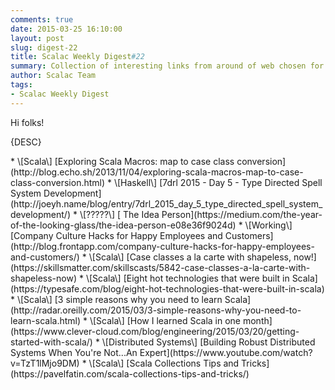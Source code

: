 ```yaml
---
comments: true
date: 2015-03-25 16:10:00
layout: post
slug: digest-22
title: Scalac Weekly Digest#22
summary: Collection of interesting links from around of web chosen for you by Scalac team
author: Scalac Team
tags:
- Scalac Weekly Digest
---
```


Hi folks!

{DESC}

<p id="1"></p>
* \[Scala\] [Exploring Scala Macros: map to case class conversion](http://blog.echo.sh/2013/11/04/exploring-scala-macros-map-to-case-class-conversion.html) 
* \[Haskell\] [7drl 2015 - Day 5 - Type Directed Spell System Development](http://joeyh.name/blog/entry/7drl_2015_day_5_type_directed_spell_system_development/)
* \[?????\] [
The Idea Person](https://medium.com/the-year-of-the-looking-glass/the-idea-person-e08e36f9024d)
* \[Working\] [Company Culture Hacks for Happy Employees and Customers](http://blog.frontapp.com/company-culture-hacks-for-happy-employees-and-customers/)
* \[Scala\] [Case classes a la carte with shapeless, now!](https://skillsmatter.com/skillscasts/5842-case-classes-a-la-carte-with-shapeless-now)
* \[Scala\] [Eight hot technologies that were built in Scala](https://typesafe.com/blog/eight-hot-technologies-that-were-built-in-scala)
* \[Scala\] [3 simple reasons why you need to learn Scala](http://radar.oreilly.com/2015/03/3-simple-reasons-why-you-need-to-learn-scala.html)
* \[Scala\] [How I learned Scala in one month](https://www.clever-cloud.com/blog/engineering/2015/03/20/getting-started-with-scala/)
* \[Distributed Systems\] [Building Robust Distributed Systems When You're Not...An Expert](https://www.youtube.com/watch?v=TzT1lMjo9DM)
* \[Scala\] [Scala Collections Tips and Tricks](https://pavelfatin.com/scala-collections-tips-and-tricks/)
